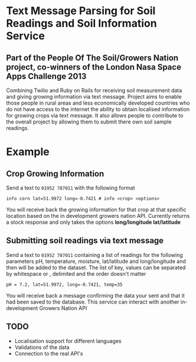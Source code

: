 # Text Message Parsing for Soil Readings and Soil Information Service
## Part of the People Of The Soil/Growers Nation project, co-winners of the London Nasa Space Apps Challenge 2013

Combining Twilio and Ruby on Rails for receiving soil measurement data and giving growing information via text message. Project aims to enable those people in rural areas and less economically developed countries who do not have access to the internet the ability to obtain localised information for growing crops via text message. It also allows people to contribute to the overall project by allowing them to submit there own soil sample readings.

# Example

## Crop Growing Information

Send a text to ``01952 787011`` with the following format

    info corn lat=51.9972 long=-0.7421 # info <crop> <options>
    
You will receive back the growing information for that crop at that specific location based on the in development growers nation API. Currently returns a stock response and only takes the options **long/longitude lat/latitude**

## Submitting soil readings via text message

Send a text to ``01952 787011`` containing a list of readings for the following parameters pH, temperature, moisture, lat/latitude and long/longitude and then will be added to the dataset. The list of key, values can be separated by whitespace or , delimited and the order doesn't matter

    pH = 7.2, lat=51.9972, long=-0.7421, temp=35
    
You will receive back a message confirming the data your sent and that it had been saved to the database. This service can interact with another in-development Growers Nation API

## TODO

* Localisation support for different languages
* Validations of the data
* Connection to the real API's      



    
    